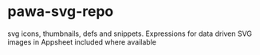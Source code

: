 # pawa-svg-repo
svg icons, thumbnails, defs and snippets. Expressions for data driven SVG images in Appsheet included where available
